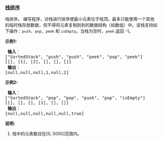 ### [栈排序](https://leetcode-cn.com/problems/sort-of-stacks-lcci)

<p>栈排序。 编写程序，对栈进行排序使最小元素位于栈顶。最多只能使用一个其他的临时栈存放数据，但不得将元素复制到别的数据结构（如数组）中。该栈支持如下操作：<code>push</code>、<code>pop</code>、<code>peek</code> 和 <code>isEmpty</code>。当栈为空时，<code>peek</code>&nbsp;返回 -1。</p>

<p><strong>示例1:</strong></p>

<pre><strong> 输入</strong>：
[&quot;SortedStack&quot;, &quot;push&quot;, &quot;push&quot;, &quot;peek&quot;, &quot;pop&quot;, &quot;peek&quot;]
[[], [1], [2], [], [], []]
<strong> 输出</strong>：
[null,null,null,1,null,2]
</pre>

<p><strong>示例2:</strong></p>

<pre><strong> 输入</strong>： 
[&quot;SortedStack&quot;, &quot;pop&quot;, &quot;pop&quot;, &quot;push&quot;, &quot;pop&quot;, &quot;isEmpty&quot;]
[[], [], [], [1], [], []]
<strong> 输出</strong>：
[null,null,null,null,null,true]
</pre>

<p><strong>说明:</strong></p>

<ol>
	<li>栈中的元素数目在[0, 5000]范围内。</li>
</ol>

